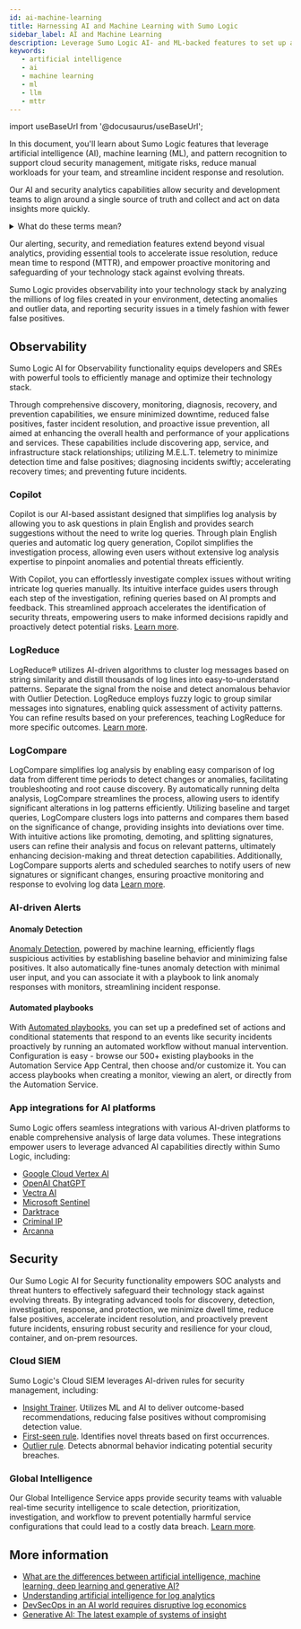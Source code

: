 ```yaml
---
id: ai-machine-learning
title: Harnessing AI and Machine Learning with Sumo Logic
sidebar_label: AI and Machine Learning
description: Leverage Sumo Logic AI- and ML-backed features to set up alerts, resolve issues, and reduce MTTR, enhancing cloud security management and streamlining incident response. Empower your team with advanced observability and proactive threat detection.
keywords:
   - artificial intelligence
   - ai
   - machine learning
   - ml
   - llm
   - mttr
---
```


import useBaseUrl from '@docusaurus/useBaseUrl';

In this document, you'll learn about Sumo Logic features that leverage artificial intelligence (AI), machine learning (ML), and pattern recognition to support cloud security management, mitigate risks, reduce manual workloads for your team, and streamline incident response and resolution.

Our AI and security analytics capabilities allow security and development teams to align around a single source of truth and collect and act on data insights more quickly.

<details>
<summary>What do these terms mean?</summary>

AI encompasses machines that mimic human-like intelligence, leveraging algorithms to compute tasks efficiently. It includes machine learning and deep learning.

ML, a subset of AI, involves training machines to learn from data without explicit programming, improving performance over time. Within ML, there are various types: supervised learning, unsupervised learning, semi-supervised learning, and reinforcement learning, each suited for different problem settings such as classification, regression, and clustering.

Deep learning, another subset of AI, employs artificial neural networks with multiple layers to process data, excelling in tasks like image recognition and natural language understanding. Generative AI, closely related to deep learning, produces new data resembling training data, often utilizing large language models like GPT.

Pattern learning is fundamental to machine learning and deep learning, where algorithms discern patterns in data to make predictions or classifications, enabling advancements in various fields through data-driven decision-making.

</details>

Our alerting, security, and remediation features extend beyond visual analytics, providing essential tools to accelerate issue resolution, reduce mean time to respond (MTTR), and empower proactive monitoring and safeguarding of your technology stack against evolving threats.

<!-- Remove or ask brand to create a cleaner, branded version
<img src={useBaseUrl('img/get-started/ai-diagram.png')} alt="ai-diagram.png" />
-->

Sumo Logic provides observability into your technology stack by analyzing the millions of log files created in your environment, detecting anomalies and outlier data, and reporting security issues in a timely fashion with fewer false positives.

## Observability

Sumo Logic AI for Observability functionality equips developers and SREs with powerful tools to efficiently manage and optimize their technology stack.

Through comprehensive discovery, monitoring, diagnosis, recovery, and prevention capabilities, we ensure minimized downtime, reduced false positives, faster incident resolution, and proactive issue prevention, all aimed at enhancing the overall health and performance of your applications and services. These capabilities include discovering app, service, and infrastructure stack relationships; utilizing M.E.L.T. telemetry to minimize detection time and false positives; diagnosing incidents swiftly; accelerating recovery times; and preventing future incidents.

### Copilot

Copilot is our AI-based assistant designed that simplifies log analysis by allowing you to ask questions in plain English and provides search suggestions without the need to write log queries. Through plain English queries and automatic log query generation, Copilot simplifies the investigation process, allowing even users without extensive log analysis expertise to pinpoint anomalies and potential threats efficiently.

With Copilot, you can effortlessly investigate complex issues without writing intricate log queries manually. Its intuitive interface guides users through each step of the investigation, refining queries based on AI prompts and feedback. This streamlined approach accelerates the identification of security threats, empowering users to make informed decisions rapidly and proactively detect potential risks. [Learn more](/docs/search/copilot).

### LogReduce

LogReduce&reg; utilizes AI-driven algorithms to cluster log messages based on string similarity and distill thousands of log lines into easy-to-understand patterns. Separate the signal from the noise and detect anomalous behavior with Outlier Detection. LogReduce employs fuzzy logic to group similar messages into signatures, enabling quick assessment of activity patterns. You can refine results based on your preferences, teaching LogReduce for more specific outcomes. [Learn more](/docs/search/logreduce).

### LogCompare

LogCompare simplifies log analysis by enabling easy comparison of log data from different time periods to detect changes or anomalies, facilitating troubleshooting and root cause discovery. By automatically running delta analysis, LogCompare streamlines the process, allowing users to identify significant alterations in log patterns efficiently. Utilizing baseline and target queries, LogCompare clusters logs into patterns and compares them based on the significance of change, providing insights into deviations over time. With intuitive actions like promoting, demoting, and splitting signatures, users can refine their analysis and focus on relevant patterns, ultimately enhancing decision-making and threat detection capabilities. Additionally, LogCompare supports alerts and scheduled searches to notify users of new signatures or significant changes, ensuring proactive monitoring and response to evolving log data [Learn more](/docs/search/logcompare).

### AI-driven Alerts

#### Anomaly Detection

[Anomaly Detection](/docs/alerts/monitors/create-monitor/#select-monitor-type-and-detection-method), powered by machine learning, efficiently flags suspicious activities by establishing baseline behavior and minimizing false positives. It also automatically fine-tunes anomaly detection with minimal user input, and you can associate it with a playbook to link anomaly responses with monitors, streamlining incident response.

#### Automated playbooks

With [Automated playbooks](/docs/alerts/monitors/use-playbooks-with-monitors), you can set up a predefined set of actions and conditional statements that respond to an events like security incidents proactively by running an automated workflow without manual intervention. Configuration is easy - browse our 500+ existing playbooks in the Automation Service App Central, then choose and/or customize it. You can access playbooks when creating a monitor, viewing an alert, or directly from the Automation Service.

### App integrations for AI platforms

Sumo Logic offers seamless integrations with various AI-driven platforms to enable comprehensive analysis of large data volumes. These integrations empower users to leverage advanced AI capabilities directly within Sumo Logic, including:

* [Google Cloud Vertex AI](/docs/integrations/google/cloud-vertex-ai)
* [OpenAI ChatGPT](/docs/platform-services/automation-service/app-central/integrations/openai-chatgpt)
* [Vectra AI](/docs/platform-services/automation-service/app-central/integrations/vectra)
* [Microsoft Sentinel](/docs/platform-services/automation-service/app-central/integrations/microsoft-sentinel)
* [Darktrace](/docs/platform-services/automation-service/app-central/integrations/darktrace)
* [Criminal IP](/docs/platform-services/automation-service/app-central/integrations/criminal-ip)
* [Arcanna](/docs/platform-services/automation-service/app-central/integrations/arcanna)

<!-- Removed - not in Kanso
### Root Cause Explorer

Accelerates troubleshooting by surfacing events of interest correlated with application incidents. [Learn more](/docs/observability/root-cause-explorer)
-->

## Security

Our Sumo Logic AI for Security functionality empowers SOC analysts and threat hunters to effectively safeguard their technology stack against evolving threats. By integrating advanced tools for discovery, detection, investigation, response, and protection, we minimize dwell time, reduce false positives, accelerate incident resolution, and proactively prevent future incidents, ensuring robust security and resilience for your cloud, container, and on-prem resources.

### Cloud SIEM

Sumo Logic's Cloud SIEM leverages AI-driven rules for security management, including:

* [Insight Trainer](/docs/cse/rules/insight-trainer). Utilizes ML and AI to deliver outcome-based recommendations, reducing false positives without compromising detection value.
* [First-seen rule](/docs/cse/rules/write-first-seen-rule). Identifies novel threats based on first occurrences.
* [Outlier rule](/docs/cse/rules/write-outlier-rule/). Detects abnormal behavior indicating potential security breaches.

### Global Intelligence

Our Global Intelligence Service apps provide security teams with valuable real-time security intelligence to scale detection, prioritization, investigation, and workflow to prevent potentially harmful service configurations that could lead to a costly data breach. [Learn more](/docs/integrations/global-intelligence).


## More information

* [What are the differences between artificial intelligence, machine learning, deep learning and generative AI?](https://www.sumologic.com/blog/machine-learning-deep-learning)
* [Understanding artificial intelligence for log analytics](https://www.sumologic.com/guides/machine-data-analytics)
* [DevSecOps in an AI world requires disruptive log economics](https://www.sumologic.com/blog/devsecops-ai-disruptive-log-economics)
* [Generative AI: The latest example of systems of insight](https://www.sumologic.com/blog/generative-ai-latest-example-systems-of-insight)
<!--
-Bashyam's blog about how we trained our AI
-Flex Pricing? The more log data ingested, the sharper your analytics and ML/AI insights become. By eliminating ingest limitations and empowering an ML/AI-driven single source of truth for analytics, Flex enables DevOps and DevSecOps teams to troubleshoot faster, accelerate release velocity, and ensure reliable, secure digital experiences.
-Splunk-to-Sumo conversion migration tool?
-->
